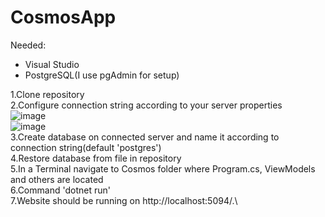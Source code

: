 # CosmosApp
Needed:
  * Visual Studio
  * PostgreSQL(I use pgAdmin for setup)

1.Clone repository\
2.Configure connection string according to your server properties\
![image](https://user-images.githubusercontent.com/83118752/210013004-3fc15002-f26b-4ba0-916f-4e7991ebc952.png)\
![image](https://user-images.githubusercontent.com/83118752/210013107-aac0eba6-ded1-4dea-8ab7-6201cd9a6d43.png)\
3.Create database on connected server and name it according to connection string(default 'postgres')\
4.Restore database from file in repository\
5.In a Terminal navigate to Cosmos folder where Program.cs, ViewModels and others are located\
6.Command 'dotnet run'\
7.Website should be running on http://localhost:5094/.\

